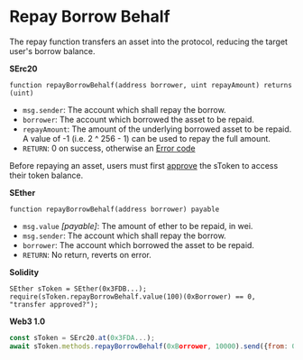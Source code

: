 # Repay Borrow Behalf

The repay function transfers an asset into the protocol, reducing the target user's borrow balance.

**SErc20**

```text
function repayBorrowBehalf(address borrower, uint repayAmount) returns (uint)
```

* `msg.sender`: The account which shall repay the borrow.
* `borrower`: The account which borrowed the asset to be repaid.
* `repayAmount`: The amount of the underlying borrowed asset to be repaid. A value of -1 \(i.e. 2 ^ 256 - 1\) can be used to repay the full amount.
* `RETURN`: 0 on success, otherwise an [Error code](error-codes.md)

Before repaying an asset, users must first [approve](https://eips.ethereum.org/EIPS/eip-20#approve) the sToken to access their token balance.

**SEther**

```text
function repayBorrowBehalf(address borrower) payable
```

* `msg.value` _\[payable\]_: The amount of ether to be repaid, in wei.
* `msg.sender`: The account which shall repay the borrow.
* `borrower`: The account which borrowed the asset to be repaid.
* `RETURN`: No return, reverts on error.

**Solidity**

```text
SEther sToken = SEther(0x3FDB...);
require(sToken.repayBorrowBehalf.value(100)(0xBorrower) == 0, "transfer approved?");
```

**Web3 1.0**

```javascript
const sToken = SErc20.at(0x3FDA...);
await sToken.methods.repayBorrowBehalf(0xBorrower, 10000).send({from: 0xPayer});
```

